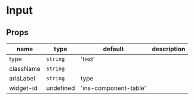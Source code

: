 # Input

## Props

|name|type|default|description|
|----|----|-------|-----------|
|type|`string`|'text'||
|className|`string`|||
|ariaLabel|`string`|type||
|widget-id|undefined|'ins-component-table'||


